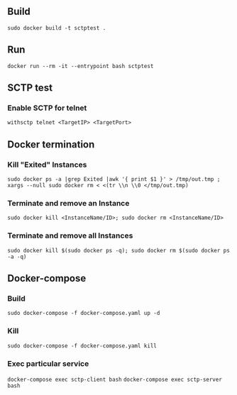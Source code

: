 ## Build
`sudo docker build -t sctptest .`
## Run
`docker run --rm -it --entrypoint bash sctptest`

## SCTP test
### Enable SCTP for telnet
`withsctp telnet <TargetIP> <TargetPort>`

## Docker termination
### Kill "Exited" Instances
`sudo docker ps -a |grep Exited |awk '{ print $1 }' > /tmp/out.tmp ; xargs --null sudo docker rm < <(tr \\n \\0 </tmp/out.tmp)`
### Terminate and remove an Instance
`sudo docker kill <InstanceName/ID>; sudo docker rm <InstanceName/ID>`
### Terminate and remove all Instances
`sudo docker kill $(sudo docker ps -q); sudo docker rm $(sudo docker ps -a -q)`

## Docker-compose
### Build
`sudo docker-compose -f docker-compose.yaml up -d`
### Kill
`sudo docker-compose -f docker-compose.yaml kill`
### Exec particular service
`docker-compose exec sctp-client bash`
`docker-compose exec sctp-server bash`

